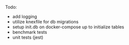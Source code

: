 Todo:

- add logging
- utilize knexfile for db migrations
- setup init.db on docker-compose up to initialize tables
- benchmark tests
- unit tests (jest)
